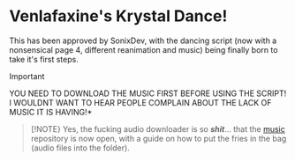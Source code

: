 # Venlafaxine's Krystal Dance!
This has been approved by SonixDev, with the dancing script (now with a nonsensical page 4, different reanimation and music) being finally born to take it's first steps.

> [!IMPORTANT]
> YOU NEED TO DOWNLOAD THE MUSIC FIRST BEFORE USING THE SCRIPT! I WOULDNT WANT TO HEAR PEOPLE COMPLAIN ABOUT THE LACK OF MUSIC IT IS HAVING!*

> [!NOTE}
> Yes, the fucking audio downloader is so *****shit*****... that the [music](https://github.com/testing033333/music/tree/Audio-1) repository is now open, with a guide on how to put the fries in the bag (audio files into the folder).

